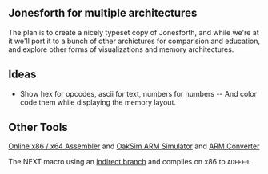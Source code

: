 ## Jonesforth for multiple architectures

The plan is to create a nicely typeset copy of Jonesforth, and while we're
at it we'll port it to a bunch of other archictures for comparision and education,
and explore other forms of visualizations and memory architectures.

## Ideas

- Show hex for opcodes, ascii for text, numbers for numbers -- And color code them while displaying the memory layout.

## Other Tools

[Online x86 / x64 Assembler](https://defuse.ca/online-x86-assembler.htm) and [OakSim ARM Simulator](https://wunkolo.github.io/OakSim/) and [ARM Converter](http://armconverter.com/)

The NEXT macro using an [indirect branch](https://en.wikipedia.org/wiki/Indirect_branch) and compiles on x86 to `ADFFE0`. 





